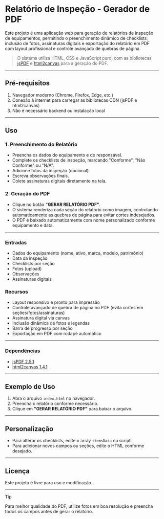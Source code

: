 # **Relatório de Inspeção - Gerador de PDF**

Este projeto é uma aplicação web para geração de relatórios de inspeção de equipamentos, permitindo o preenchimento dinâmico de checklists, inclusão de fotos, assinaturas digitais e exportação do relatório em PDF com layout profissional e controle avançado de quebras de página.

> O sistema utiliza HTML, CSS e JavaScript puro, com as bibliotecas [jsPDF](https://github.com/parallax/jsPDF) e [html2canvas](https://html2canvas.hertzen.com/) para a geração do PDF.

---

## **Pré-requisitos**

1. Navegador moderno (Chrome, Firefox, Edge, etc.)
2. Conexão à internet para carregar as bibliotecas CDN (jsPDF e html2canvas)
3. Não é necessário backend ou instalação local

---

## **Uso**

### 1. Preenchimento do Relatório

- Preencha os dados do equipamento e do responsável.
- Complete os checklists de inspeção, marcando "Conforme", "Não Conforme" ou "N/A".
- Adicione fotos da inspeção (opcional).
- Escreva observações finais.
- Colete assinaturas digitais diretamente na tela.

### 2. Geração do PDF

- Clique no botão **"GERAR RELATÓRIO PDF"**.
- O sistema renderiza cada seção do relatório como imagem, controlando automaticamente as quebras de página para evitar cortes indesejados.
- O PDF é baixado automaticamente com nome personalizado conforme equipamento e data.

---

### **Entradas**

- Dados do equipamento (nome, ativo, marca, modelo, patrimônio)
- Data da inspeção
- Checklists por seção
- Fotos (upload)
- Observações
- Assinaturas digitais

### **Recursos**

- Layout responsivo e pronto para impressão
- Controle avançado de quebra de página no PDF (evita cortes em seções/fotos/assinaturas)
- Assinatura digital via canvas
- Inclusão dinâmica de fotos e legendas
- Barra de progresso por seção
- Exportação em PDF com rodapé automático

---

### **Dependências**

- [jsPDF 2.5.1](https://cdnjs.cloudflare.com/ajax/libs/jspdf/2.5.1/jspdf.umd.min.js)
- [html2canvas 1.4.1](https://cdnjs.cloudflare.com/ajax/libs/html2canvas/1.4.1/html2canvas.min.js)

---

## **Exemplo de Uso**

1. Abra o arquivo `index.html` no navegador.
2. Preencha o relatório conforme necessário.
3. Clique em **"GERAR RELATÓRIO PDF"** para baixar o arquivo.

---

## **Personalização**

- Para alterar os checklists, edite o array `itemsData` no script.
- Para adicionar novos campos ou seções, edite o HTML conforme desejado.

---

## **Licença**

Este projeto é livre para uso e modificação.

---

> [!TIP]
> Para melhor qualidade do PDF, utilize fotos em boa resolução e preencha todos os campos antes de gerar o relatório.
